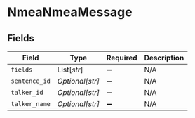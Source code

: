 # NmeaNmeaMessage


## Fields

| Field              | Type               | Required           | Description        |
| ------------------ | ------------------ | ------------------ | ------------------ |
| `fields`           | List[*str*]        | :heavy_minus_sign: | N/A                |
| `sentence_id`      | *Optional[str]*    | :heavy_minus_sign: | N/A                |
| `talker_id`        | *Optional[str]*    | :heavy_minus_sign: | N/A                |
| `talker_name`      | *Optional[str]*    | :heavy_minus_sign: | N/A                |